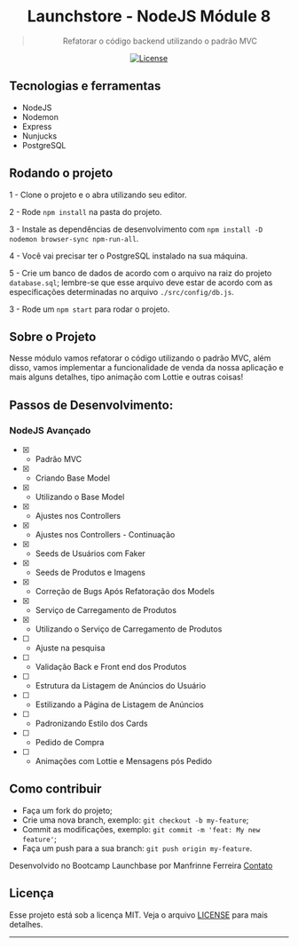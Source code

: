 
<h1 align="center">
  Launchstore - NodeJS Módule 8
</h1>

<blockquote align="center">Refatorar o código backend utilizando o padrão MVC</blockquote>

<p align="center">

  <a href="LICENSE" >
    <img alt="License" src="https://img.shields.io/badge/license-MIT-%23F8952D">
  </a>

</p>

## **Tecnologias e ferramentas**

 <ul>
  <li>NodeJS</li>
  <li>Nodemon</li>
  <li>Express</li>
  <li>Nunjucks</li>
  <li>PostgreSQL</li>
 </ul>

## **Rodando o projeto**

1 - Clone o projeto e o abra utilizando seu editor.

2 - Rode `npm install` na pasta do projeto.

3 - Instale as dependências de desenvolvimento com `npm install -D nodemon browser-sync npm-run-all`.

4 - Você vai precisar ter o PostgreSQL instalado na sua máquina.

5 - Crie um banco de dados de acordo com o arquivo na raiz do projeto `database.sql`; lembre-se que esse arquivo deve estar de acordo com as especificações determinadas no arquivo `./src/config/db.js`.

3 - Rode um `npm start` para rodar o projeto.


## **Sobre o Projeto**

Nesse módulo vamos refatorar o código utilizando o padrão MVC, além disso, vamos implementar a funcionalidade de venda da nossa aplicação e mais alguns detalhes, tipo animação com Lottie e outras coisas!

## **Passos de Desenvolvimento:**

### NodeJS Avançado

- [x] - Padrão MVC

- [x] - Criando Base Model

- [x] - Utilizando o Base Model

- [x] - Ajustes nos Controllers

- [x] - Ajustes nos Controllers - Continuação

- [x] - Seeds de Usuários com Faker

- [x] - Seeds de Produtos e Imagens

- [x] - Correção de Bugs Após Refatoração dos Models

- [x] - Serviço de Carregamento de Produtos

- [x] - Utilizando o Serviço de Carregamento de Produtos

- [ ] - Ajuste na pesquisa

- [ ] - Validação Back e Front end dos Produtos

- [ ] - Estrutura da Listagem de Anúncios do Usuário

- [ ] - Estilizando a Página de Listagem de Anúncios

- [ ] - Padronizando Estilo dos Cards

- [ ] - Pedido de Compra

- [ ] - Animações com Lottie e Mensagens pós Pedido


## **Como contribuir**

-  Faça um fork do projeto;
-  Crie uma nova branch, exemplo: `git checkout -b my-feature`;
-  Commit as modificações, exemplo: `git commit -m 'feat: My new feature'`;
-  Faça um push para a sua branch: `git push origin my-feature`.

Desenvolvido no Bootcamp Launchbase por Manfrinne Ferreira [Contato](https://www.linkedin.com/in/manfrinne-ferreira-6033121a7/)

## **Licença**

Esse projeto está sob a licença MIT. Veja o arquivo [LICENSE](../LICENSE) para mais detalhes.

---

